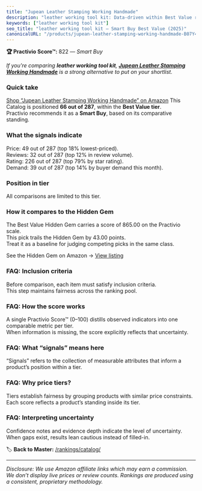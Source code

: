```yaml
---
title: "Jupean Leather Stamping Working Handmade"
description: "leather working tool kit: Data-driven within Best Value ranking using the Practivio Score™. Positioned by quality, value, demand, findability, momentum."
keywords: ["leather working tool kit"]
seo_title: "leather working tool kit — Smart Buy Best Value (2025)"
canonicalURL: "/products/jupean-leather-stamping-working-handmade-B07Y4TMHCX/"
---
```


**🏆 Practivio Score™:** 822 — _Smart Buy_


*If you're comparing **leather working tool kit**, **[Jupean Leather Stamping Working Handmade](https://www.amazon.com/dp/B07Y4TMHCX?tag=practivio-20)** is a strong alternative to put on your shortlist.*
### Quick take
[Shop “Jupean Leather Stamping Working Handmade” on Amazon](https://www.amazon.com/dp/B07Y4TMHCX?tag=practivio-20)
This Catalog is positioned **66 out of 287**, within the **Best Value tier**.  
Practivio recommends it as a **Smart Buy**, based on its comparative standing.

### What the signals indicate
Price: 49 out of 287 (top 18% lowest-priced).  
Reviews: 32 out of 287 (top 12% in review volume).  
Rating: 226 out of 287 (top 79% by star rating).  
Demand: 39 out of 287 (top 14% by buyer demand this month).

### Position in tier
All comparisons are limited to this tier.

### How it compares to the Hidden Gem
The Best Value Hidden Gem carries a score of 865.00 on the Practivio scale.  
This pick trails the Hidden Gem by 43.00 points.  
Treat it as a baseline for judging competing picks in the same class.  

See the Hidden Gem on Amazon → [View listing](https://www.amazon.com/dp/B014549SNG?tag=practivio-20)

### FAQ: Inclusion criteria
Before comparison, each item must satisfy inclusion criteria.  
This step maintains fairness across the ranking pool.

### FAQ: How the score works
A single Practivio Score™ (0–100) distills observed indicators into one comparable metric per tier.  
When information is missing, the score explicitly reflects that uncertainty.

### FAQ: What “signals” means here
“Signals” refers to the collection of measurable attributes that inform a product’s position within a tier.

### FAQ: Why price tiers?
Tiers establish fairness by grouping products with similar price constraints.  
Each score reflects a product’s standing inside its tier.

### FAQ: Interpreting uncertainty
Confidence notes and evidence depth indicate the level of uncertainty.  
When gaps exist, results lean cautious instead of filled-in.


🏷️ **Back to Master:** [/rankings/catalog/](/rankings/catalog/)

---
_Disclosure: We use Amazon affiliate links which may earn a commission. We don’t display live prices or review counts. Rankings are produced using a consistent, proprietary methodology._
